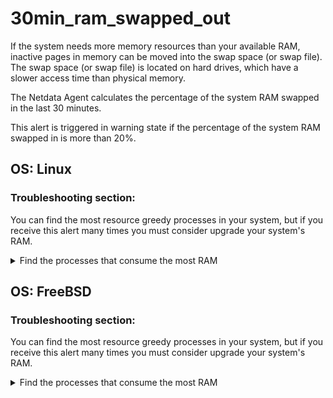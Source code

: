# 30min_ram_swapped_out

If the system needs more memory resources than your available RAM, inactive pages in memory can be
moved into the swap space (or swap file). The swap space (or swap file) is located on hard drives,
which have a slower access time than physical memory.

The Netdata Agent calculates the percentage of the system RAM swapped in the last 30 minutes.

This alert is triggered in warning state if the percentage of the system RAM swapped in is more than
20%.


## OS: Linux

### Troubleshooting section:

You can find the most resource greedy processes in your system, but if you receive this alert many 
times you must consider upgrade your system's RAM.

<details>
<summary>Find the processes that consume the most RAM </summary>

1. Use `top` to see the top RAM consumers
    ```
    root@netdata~ # top -b -o +%MEM | head -n 22
    ```

Here, you can see which processes are the main RAM consumers on the `%MEM` column (it is calculated
in percentage). It would be wise to close/kill any of the main consumer processes that you do not
need to avoid thrashing.

Netdata strongly suggests knowing exactly what processes you are closing and being certain that they
are not necessary.
</details>

## OS: FreeBSD

### Troubleshooting section:

You can find the most resource greedy processes in your system, but if you receive this alert many 
times you must consider upgrade your system's RAM.

<details>
<summary>Find the processes that consume the most RAM </summary>

1. Use `top` to see the top RAM consumers
   ```
   root@netdata~ # top -b -o res | head -n 22
   ```

Here, you can see which processes are the main RAM consumers on the `RES` column (calculated in
percentage). It would be wise to close/kill any of the main consumer processes that you do not need
to avoid thrashing, though Netdata strongly suggests knowing exactly what processes you are closing 
and being certain that they are not necessary.
</details>





